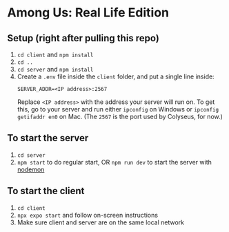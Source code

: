 # Among Us: Real Life Edition

## Setup (right after pulling this repo)

1. `cd client` and `npm install`
2. `cd ..`
3. `cd server` and `npm install`
4. Create a `.env` file inside the `client` folder, and put a single line inside:
   ```
   SERVER_ADDR=<IP address>:2567
   ```
   Replace `<IP address>` with the address your server will run on. To get this, go to your server and run either `ipconfig` on Windows or `ipconfig getifaddr en0` on Mac. (The `2567` is the port used by Colyseus, for now.)
  

## To start the server

1. `cd server`
2. `npm start` to do regular start, OR `npm run dev` to start the server with [nodemon](https://www.npmjs.com/package/nodemon)

## To start the client

1. `cd client`
2. `npx expo start` and follow on-screen instructions
3. Make sure client and server are on the same local network
